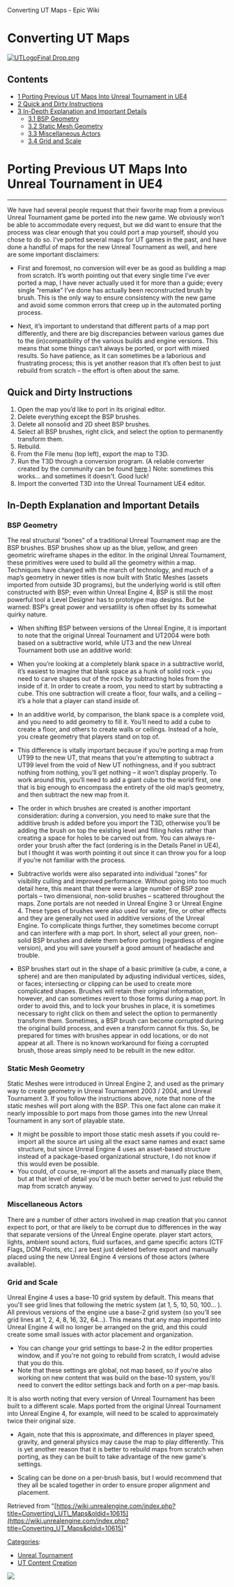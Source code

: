 Converting UT Maps - Epic Wiki                    

Converting UT Maps
==================

  

[![UTLogoFinal Drop.png](https://d26ilriwvtzlb.cloudfront.net/e/e4/UTLogoFinal_Drop.png)](/File:UTLogoFinal_Drop.png)

  

Contents
--------

*   [1 Porting Previous UT Maps Into Unreal Tournament in UE4](#Porting_Previous_UT_Maps_Into_Unreal_Tournament_in_UE4)
*   [2 Quick and Dirty Instructions](#Quick_and_Dirty_Instructions)
*   [3 In-Depth Explanation and Important Details](#In-Depth_Explanation_and_Important_Details)
    *   [3.1 BSP Geometry](#BSP_Geometry)
    *   [3.2 Static Mesh Geometry](#Static_Mesh_Geometry)
    *   [3.3 Miscellaneous Actors](#Miscellaneous_Actors)
    *   [3.4 Grid and Scale](#Grid_and_Scale)

Porting Previous UT Maps Into Unreal Tournament in UE4
======================================================


-----------------------------------------------------------------------------------------------------------------

We have had several people request that their favorite map from a previous Unreal Tournament game be ported into the new game. We obviously won’t be able to accommodate every request, but we did want to ensure that the process was clear enough that you could port a map yourself, should you chose to do so. I’ve ported several maps for UT games in the past, and have done a handful of maps for the new Unreal Tournament as well, and here are some important disclaimers:

  

*   First and foremost, no conversion will ever be as good as building a map from scratch. It’s worth pointing out that every single time I’ve ever ported a map, I have never actually used it for more than a guide; every single “remake” I’ve done has actually been reconstructed brush by brush. This is the only way to ensure consistency with the new game and avoid some common errors that creep up in the automated porting process.

*   Next, it’s important to understand that different parts of a map port differently, and there are big discrepancies between various games due to the (in)compatibility of the various builds and engine versions. This means that some things can’t always be ported, or port with mixed results. So have patience, as it can sometimes be a laborious and frustrating process; this is yet another reason that it’s often best to just rebuild from scratch – the effort is often about the same.

  

Quick and Dirty Instructions
----------------------------

1.  Open the map you’d like to port in its original editor.
2.  Delete everything except the BSP brushes.
3.  Delete all nonsolid and 2D sheet BSP brushes.
4.  Select all BSP brushes, right click, and select the option to permanently transform them.
5.  Rebuild.
6.  From the File menu (top left), export the map to T3D.
7.  Run the T3D through a conversion program. (A reliable converter created by the community can be found [here](http://ut.raxxy.com/maps/).) Note: sometimes this works... and sometimes it doesn't. Good luck!
8.  Import the converted T3D into the Unreal Tournament UE4 editor.

  

In-Depth Explanation and Important Details
------------------------------------------

### BSP Geometry

The real structural “bones” of a traditional Unreal Tournament map are the BSP brushes. BSP brushes show up as the blue, yellow, and green geometric wireframe shapes in the editor. In the original Unreal Tournament, these primitives were used to build all the geometry within a map. Techniques have changed with the march of technology, and much of a map’s geometry in newer titles is now built with Static Meshes (assets imported from outside 3D programs), but the underlying world is still often constructed with BSP; even within Unreal Engine 4, BSP is still the most powerful tool a Level Designer has to prototype map designs. But be warned: BSP’s great power and versatility is often offset by its somewhat quirky nature.

*   When shifting BSP between versions of the Unreal Engine, it is important to note that the original Unreal Tournament and UT2004 were both based on a subtractive world, while UT3 and the new Unreal Tournament both use an additive world:

*   When you’re looking at a completely blank space in a subtractive world, it’s easiest to imagine that blank space as a hunk of solid rock – you need to carve shapes out of the rock by subtracting holes from the inside of it. In order to create a room, you need to start by subtracting a cube. This one subtraction will create a floor, four walls, and a ceiling – it’s a hole that a player can stand inside of.

*   In an additive world, by comparison, the blank space is a complete void, and you need to add geometry to fill it. You’ll need to add a cube to create a floor, and others to create walls or ceilings. Instead of a hole, you create geometry that players stand on top of.

*   This difference is vitally important because if you’re porting a map from UT99 to the new UT, that means that you’re attempting to subtract a UT99 level from the void of New UT nothingness, and if you subtract nothing from nothing, you’ll get nothing – it won’t display properly. To work around this, you’ll need to add a giant cube to the world first, one that is big enough to encompass the entirety of the old map’s geometry, and then subtract the new map from it.

*   The order in which brushes are created is another important consideration: during a conversion, you need to make sure that the additive brush is added before you import the T3D, otherwise you’ll be adding the brush on top the existing level and filling holes rather than creating a space for holes to be carved out from. You can always re-order your brush after the fact (ordering is in the Details Panel in UE4), but I thought it was worth pointing it out since it can throw you for a loop if you’re not familiar with the process.

*   Subtractive worlds were also separated into individual “zones” for visibility culling and improved performance. Without going into too much detail here, this meant that there were a large number of BSP zone portals – two dimensional, non-solid brushes – scattered throughout the maps. Zone portals are not needed in Unreal Engine 3 or Unreal Engine 4. These types of brushes were also used for water, fire, or other effects and they are generally not used in additive versions of the Unreal Engine. To complicate things further, they sometimes become corrupt and can interfere with a map port. In short, select all your green, non-solid BSP brushes and delete them before porting (regardless of engine version), and you will save yourself a good amount of headache and trouble.

*   BSP brushes start out in the shape of a basic primitive (a cube, a cone, a sphere) and are then manipulated by adjusting individual vertices, sides, or faces; intersecting or clipping can be used to create more complicated shapes. Brushes will retain their original information, however, and can sometimes revert to those forms during a map port. In order to avoid this, and to lock your brushes in place, it is sometimes necessary to right click on them and select the option to permanently transform them. Sometimes, a BSP brush can become corrupted during the original build process, and even a transform cannot fix this. So, be prepared for times with brushes appear in odd locations, or do not appear at all. There is no known workaround for fixing a corrupted brush, those areas simply need to be rebuilt in the new editor.

  

### Static Mesh Geometry

Static Meshes were introduced in Unreal Engine 2, and used as the primary way to create geometry in Unreal Tournament 2003 / 2004, and Unreal Tournament 3. If you follow the instructions above, note that none of the static meshes will port along with the BSP. This one fact alone can make it nearly impossible to port maps from those games into the new Unreal Tournament in any sort of playable state.

*   It might be possible to import those static mesh assets if you could re-import all the source art using all the exact same names and exact same structure, but since Unreal Engine 4 uses an asset-based structure instead of a package-based organizational structure, I do not know if this would even be possible.
*   You could, of course, re-import all the assets and manually place them, but at that level of detail you'd be much better served to just rebuild the map from scratch anyway.

### Miscellaneous Actors

There are a number of other actors involved in map creation that you cannot expect to port, or that are likely to be corrupt due to differences in the way that separate versions of the Unreal Engine operate. player start actors, lights, ambient sound actors, fluid surfaces, and game specific actors (CTF Flags, DOM Points, etc.) are best just deleted before export and manually placed using the new Unreal Engine 4 versions of those actors (where available).

  

### Grid and Scale

Unreal Engine 4 uses a base-10 grid system by default. This means that you'll see grid lines that following the metric system (at 1, 5, 10, 50, 100... ). All previous versions of the engine use a base-2 grid system (so you'll see grid lines at 1, 2, 4, 8, 16, 32, 64...). This means that any map imported into Unreal Engine 4 will no longer be arranged on the grid, and this could create some small issues with actor placement and organization.

*   You can change your grid settings to base-2 in the editor properties window, and if you're not going to rebuild from scratch, I would advise that you do this.
*   Note that these settings are global, not map based, so if you're also working on new content that was build on the base-10 system, you'll need to convert the editor settings back and forth on a per-map basis.

It is also worth noting that every version of Unreal Tournament has been built to a different scale. Maps ported from the original Unreal Tournament into Unreal Engine 4, for example, will need to be scaled to approximately twice their original size.

*   Again, note that this is approximate, and differences in player speed, gravity, and general physics may cause the map to play differently. This is yet another reason that it is better to rebuild maps from scratch when porting, as they can be built to take advantage of the new game's settings.

*   Scaling can be done on a per-brush basis, but I would recommend that they all be scaled together in order to ensure proper alignment and placement.

Retrieved from "[https://wiki.unrealengine.com/index.php?title=Converting\_UT\_Maps&oldid=10615](https://wiki.unrealengine.com/index.php?title=Converting_UT_Maps&oldid=10615)"

[Categories](/Special:Categories "Special:Categories"):

*   [Unreal Tournament](/Category:Unreal_Tournament "Category:Unreal Tournament")
*   [UT Content Creation](/Category:UT_Content_Creation "Category:UT Content Creation")

  ![](https://tracking.unrealengine.com/track.png)